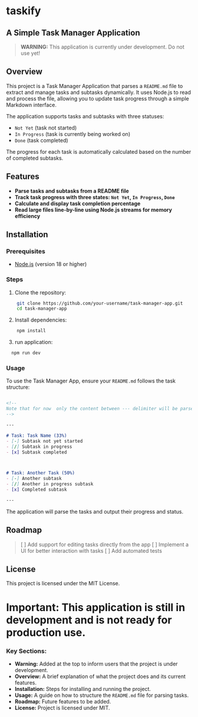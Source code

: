 # taskify

## A Simple Task Manager Application

> **WARNING:** This application is currently under development. Do not use yet!

## Overview

This project is a Task Manager Application that parses a `README.md` file to extract and manage 
tasks and subtasks dynamically. 
It uses Node.js to read and process the file, allowing you to update 
task progress through a simple Markdown interface.

The application supports tasks and subtasks with three statuses:
- `Not Yet` (task not started)
- `In Progress` (task is currently being worked on)
- `Done` (task completed)

The progress for each task is automatically calculated based on the number of completed subtasks.

## Features

- **Parse tasks and subtasks from a README file**
- **Track task progress with three states: `Not Yet`, `In Progress`, `Done`**
- **Calculate and display task completion percentage**
- **Read large files line-by-line using Node.js streams for memory efficiency**

## Installation

### Prerequisites

- [Node.js](https://nodejs.org/) (version 18 or higher)

### Steps

1. Clone the repository:
```bash
    git clone https://github.com/your-username/task-manager-app.git
    cd task-manager-app
```
2. Install dependencies:
```bash
    npm install
```
3. run application:
```bash
  npm run dev
```

### Usage

To use the Task Manager App, ensure your `README.md` follows the task structure:
```md

<!--
Note that for now  only the content between --- delimiter will be parsed
-->

--- 

# Task: Task Name (33%)
- [-] Subtask not yet started
- [/] Subtask in progress
- [x] Subtask completed



# Task: Another Task (50%)
- [-] Another subtask
- [/] Another in progress subtask
- [x] Completed subtask

---

```

The application will parse the tasks and output their progress and status.

## Roadmap 

> [ ] Add support for editing tasks directly from the app
> [ ] Implement a UI for better interaction with tasks
> [ ] Add automated tests

## License
This project is licensed under the MIT License.

# Important: This application is still in development and is not ready for production use.


### Key Sections:
- **Warning:** Added at the top to inform users that the project is under development.
- **Overview:** A brief explanation of what the project does and its current features.
- **Installation:** Steps for installing and running the project.
- **Usage:** A guide on how to structure the `README.md` file for parsing tasks.
- **Roadmap:** Future features to be added.
- **License:** Project is licensed under MIT.
